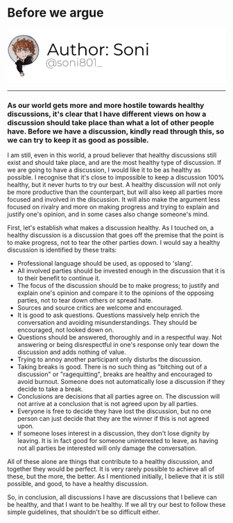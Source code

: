 # Before we argue

[![Author](/assets/images/authors/Soni.png)](https://twitter.com/soni801_)

---

### As our world gets more and more hostile towards healthy discussions, it's clear that I have different views on how a discussion should take place than what a lot of other people have. Before we have a discussion, kindly read through this, so we can try to keep it as good as possible.

I am still, even in this world, a proud believer that healthy discussions still exist and should take place, and are the
most healthy type of discussion. If we are going to have a discussion, I would like it to be as healthy as possible. I
recognise that it's close to impossible to keep a discussion 100% healthy, but it never hurts to try our best. A healthy
discussion will not only be more productive than the counterpart, but will also keep all parties more focused and
involved in the discussion. It will also make the argument less focused on rivalry and more on making progress and
trying to explain and justify one's opinion, and in some cases also change someone's mind.

First, let's establish what makes a discussion healthy. As I touched on, a healthy discussion is a discussion that goes
off the premise that the point is to make progress, not to tear the other parties down. I would say a healthy discussion
is identified by these traits:

 - Professional language should be used, as opposed to 'slang'.
 - All involved parties should be invested enough in the discussion that it is to their benefit to continue it.
 - The focus of the discussion should be to make progress; to justify and explain one's opinion and compare it to the
opinions of the opposing parties, not to tear down others or spread hate.
 - Sources and source critics are welcome and encouraged.
 - It is good to ask questions. Questions massively help enrich the conversation and avoiding misunderstandings. They
should be encouraged, not looked down on.
 - Questions should be answered, thoroughly and in a respectful way. Not answering or being disrespectful in one's
response only tear down the discussion and adds nothing of value.
 - Trying to annoy another participant only disturbs the discussion.
 - Taking breaks is good. There is no such thing as "bitching out of a discussion" or "ragequitting", breaks are healthy
and encouraged to avoid burnout. Someone does not automatically lose a discussion if they decide to take a break.
 - Conclusions are decisions that all parties agree on. The discussion will not arrive at a conclusion that is not
agreed upon by all parties.
 - Everyone is free to decide they have lost the discussion, but no one person can just decide that they are the winner
if this is not agreed upon.
 - If someone loses interest in a discussion, they don't lose dignity by leaving. It is in fact good for someone
uninterested to leave, as having not all parties be interested will only damage the conversation.

All of these alone are things that contribute to a healthy discussion, and together they would be perfect. It is very
rarely possible to achieve all of these, but the more, the better. As I mentioned initially, I believe that it is still
possible, and good, to have a healthy discussion.

So, in conclusion, all discussions I have are discussions that I believe can be healthy, and that I want to be healthy.
If we all try our best to follow these simple guidelines, that shouldn't be so difficult either.
